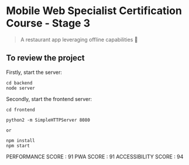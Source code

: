 # Mobile Web Specialist Certification Course - Stage 3

> A restaurant app leveraging offline capabilities 🍕

## To review the project

Firstly, start the server:

```shell
cd backend
node server
```

Secondly, start the frontend server:

```
cd frontend 

python2 -m SimpleHTTPServer 8080

or

npm install
npm start
```
PERFORMANCE SCORE : 91
PWA SCORE : 91
ACCESSIBILITY SCORE : 94
